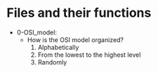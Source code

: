 # Files and their functions
- 0-OSI_model:
  - How is the OSI model organized?
    1. Alphabetically
    2. From the lowest to the highest level
    3. Randomly